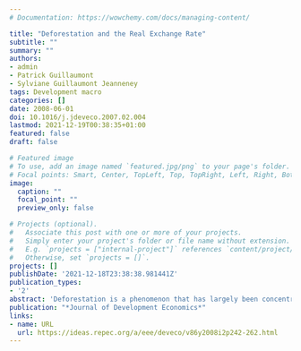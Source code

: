```yaml
---
# Documentation: https://wowchemy.com/docs/managing-content/

title: "Deforestation and the Real Exchange Rate"
subtitle: ""
summary: ""
authors:
- admin
- Patrick Guillaumont
- Sylviane Guillaumont Jeanneney
tags: Development macro
categories: []
date: 2008-06-01
doi: 10.1016/j.jdeveco.2007.02.004
lastmod: 2021-12-19T00:38:35+01:00
featured: false
draft: false

# Featured image
# To use, add an image named `featured.jpg/png` to your page's folder.
# Focal points: Smart, Center, TopLeft, Top, TopRight, Left, Right, BottomLeft, Bottom, BottomRight.
image:
  caption: ""
  focal_point: ""
  preview_only: false

# Projects (optional).
#   Associate this post with one or more of your projects.
#   Simply enter your project's folder or file name without extension.
#   E.g. `projects = ["internal-project"]` references `content/project/deep-learning/index.md`.
#   Otherwise, set `projects = []`.
projects: []
publishDate: '2021-12-18T23:38:38.981441Z'
publication_types:
- '2'
abstract: 'Deforestation is a phenomenon that has largely been concentrated in the developing world. We construct a theoretical model of deforestation that focuses on the factors affecting the incentives to transform forested land into agricultural land. We show that: (i) lower discount rates and stronger institutions decrease deforestation; (ii) a depreciation in the real exchange rate increases deforestation in developing countries whereas the opposite obtains in developed countries; (iii) paradoxically, better institutions may exacerbate the deleterious impact of a depreciation in developing countries. These hypotheses are tested on an annual sample of 101 countries over the 1961-1988 period, and are not rejected by the data. Our results suggest that short-term macroeconomic policy, institutional factors, and the interaction between the two, are potentially important determinants of environmental outcomes.'
publication: "*Journal of Development Economics*"
links:
- name: URL
  url: https://ideas.repec.org/a/eee/deveco/v86y2008i2p242-262.html
---
```

